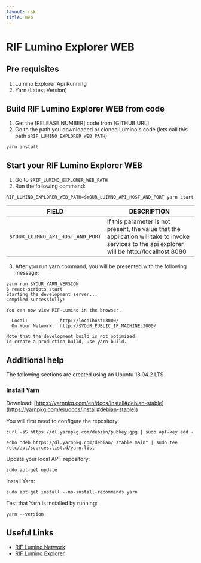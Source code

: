 ```yaml
---
layout: rsk
title: Web
---
```


# RIF Lumino Explorer WEB

## Pre requisites


1. Lumino Explorer Api Running
2. Yarn (Latest Version)

## Build RIF Lumino Explorer WEB from code

1. Get the [RELEASE.NUMBER] code from [GITHUB.URL]
2. Go to the path you downloaded or cloned Lumino's code (lets call this path `$RIF_LUMINO_EXPLORER_WEB_PATH`)

```yarn install```

## Start your RIF Lumino Explorer WEB

1. Go to `$RIF_LUMINO_EXPLORER_WEB_PATH`
2. Run the following command:

```
RIF_LUMINO_EXPLORER_WEB_PATH=$YOUR_LUIMNO_API_HOST_AND_PORT yarn start
```

| FIELD                                   | DESCRIPTION                                                                |
|-----------------------------------------|----------------------------------------------------------------------------|
| `$YOUR_LUIMNO_API_HOST_AND_PORT`                          | If this parameter is not present, the value that the application will take to invoke services to the api explorer will be http://localhost:8080                                                  |

3. After you run yarn command, you will be presented with the following message:

```
yarn run $YOUR_YARN_VERSION
$ react-scripts start
Starting the development server...
Compiled successfully!

You can now view RIF-Lumino in the browser.

  Local:            http://localhost:3000/
  On Your Network:  http://$YOUR_PUBLIC_IP_MACHINE:3000/

Note that the development build is not optimized.
To create a production build, use yarn build.
```


## Additional help

The following sections are created using an Ubuntu 18.04.2 LTS


### Install Yarn

Download: [https://yarnpkg.com/en/docs/install#debian-stable](https://yarnpkg.com/en/docs/install#debian-stable))

You will first need to configure the repository:

``` curl -sS https://dl.yarnpkg.com/debian/pubkey.gpg | sudo apt-key add - ```
```
echo "deb https://dl.yarnpkg.com/debian/ stable main" | sudo tee /etc/apt/sources.list.d/yarn.list
```

Update your local APT repository:

```sudo apt-get update```

Install Yarn:

``````
sudo apt-get install --no-install-recommends yarn
``````

Test that Yarn is installed by running:

```
yarn --version
```

## Useful Links

* [RIF Lumino Network](https://www.rifos.org/rif-lumino-network/)
* [RIF Lumino Explorer](http://explorer.lumino.rifos.org/)
